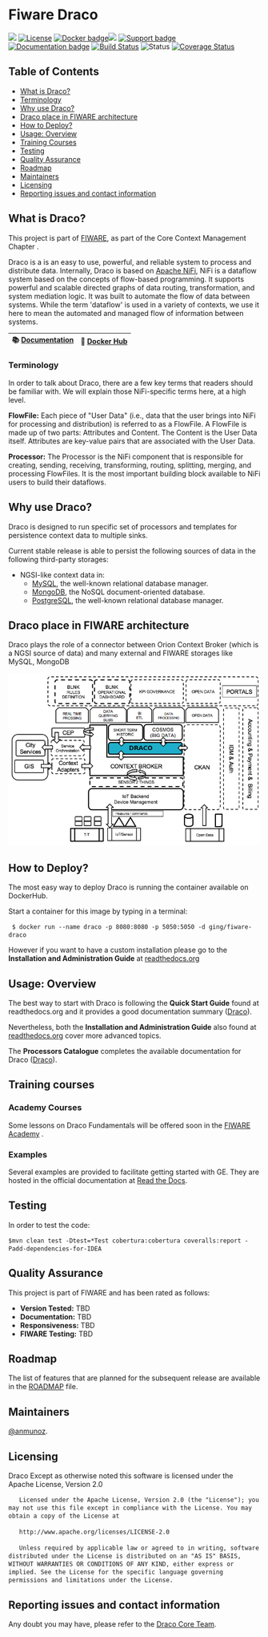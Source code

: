 # Fiware Draco

[![](https://nexus.lab.fiware.org/repository/raw/public/badges/chapters/core.svg)](https://www.fiware.org/developers/catalogue/)
[![License](https://img.shields.io/github/license/ging/fiware-draco.svg)](http://www.apache.org/licenses/LICENSE-2.0.html)
[![Docker badge](https://img.shields.io/docker/pulls/ging/fiware-draco.svg)](https://hub.docker.com/r/ging/fiware-draco/)[![](https://img.shields.io/badge/tag-fiware--draco-orange.svg?logo=stackoverflow)](http://stackoverflow.com/questions/tagged/fiware-draco) 
[![Support badge]( https://img.shields.io/badge/support-askbot-yellowgreen.svg)](https://ask.fiware.org/questions/scope%3Aall/tags%3Adraco/)
<br/>
[![Documentation badge](https://readthedocs.org/projects/fiware-draco/badge/?version=latest)](http://fiware-draco.rtfd.io)
 [![Build Status](https://travis-ci.com/ging/fiware-draco.svg?branch=master)](https://travis-ci.com/ging/fiware-draco)
![Status](https://nexus.lab.fiware.org/static/badges/statuses/draco.svg)
[![Coverage Status](https://coveralls.io/repos/github/ging/fiware-draco/badge.svg)](https://coveralls.io/github/ging/fiware-draco)


## Table of Contents
- [What is Draco?](#what-is-draco)
- [Terminology](#terminology)
- [Why use Draco?](#why-use-draco)
- [Draco place in FIWARE architecture](#draco-place-in-fiware-architecture)
- [How to Deploy?](#how-to-deploy)
- [Usage: Overview](#usage)
- [Training Courses](#training-courses)
- [Testing](#testing)
- [Quality Assurance](#quality-assurance)
- [Roadmap](#roadmap)
- [Maintainers](#maintainers)
- [Licensing](#licensing)
- [Reporting issues and contact information](#reporting-issues-and-contact-information)



## What is Draco?
This project is part of [FIWARE](http://fiware.org), as part of the Core Context Management Chapter .

Draco is a is an easy to use, powerful, and reliable system to process and distribute data. Internally, Draco is based on [Apache NiFi](https://nifi.apache.org/docs.html),
NiFi is a dataflow system based on the concepts of flow-based programming. It supports powerful and scalable directed graphs of data routing, transformation, and system mediation logic.
It was built to automate the flow of data between systems. While the term 'dataflow' is used in a variety of contexts, we use it here to mean the automated and managed flow of information between systems.

|  :books: [Documentation](https://fiware-draco.rtfd.io) | :whale: [Docker Hub](https://hub.docker.com/r/ging/fiware-draco) | 
|---|---|

### Terminology

In order to talk about Draco, there are a few key terms that readers should be familiar with. We will explain those NiFi-specific terms here, at a high level.

**FlowFile:** Each piece of "User Data" (i.e., data that the user brings into NiFi for processing and distribution) is referred to as a FlowFile. A FlowFile is made up of two parts: Attributes and Content. The Content is the User Data itself. Attributes are key-value pairs that are associated with the User Data.

**Processor:** The Processor is the NiFi component that is responsible for creating, sending, receiving, transforming, routing, splitting, merging, and processing FlowFiles. It is the most important building block available to NiFi users to build their dataflows.

## Why use Draco?
Draco is designed to run specific set of processors and templates for 
persistence context data to multiple sinks.

Current stable release is able to persist the following sources of data in the following third-party storages:

* NGSI-like context data in:
    * [MySQL](https://www.mysql.com/), the well-known relational database manager.
    * [MongoDB](https://www.mongodb.org/), the NoSQL document-oriented database.
    * [PostgreSQL](http://www.postgresql.org/), the well-known relational database manager.

## Draco place in FIWARE architecture
Draco plays the role of a connector between Orion Context Broker (which is a NGSI source of data) and many external and FIWARE storages like MySQL, MongoDB

![FIWARE architecture](images/fiware_architecture.png)
    
## How to Deploy?
 The most easy way to deploy Draco is running the container available on DockerHub.
 
 Start a container for this image by typing in a terminal:
 
     $ docker run --name draco -p 8080:8080 -p 5050:5050 -d ging/fiware-draco 

 However if you want to have a custom installation please go to the **Installation and Administration Guide** at [readthedocs.org](installation_and_administration_guide/README.md) 

## Usage: Overview

The best way to start with Draco is following the  **Quick Start Guide** found at readthedocs.org  and it provides a good documentation summary ([Draco](quick_start_guide.md)).

Nevertheless, both the **Installation and Administration Guide** also found at [readthedocs.org](installation_and_administration_guide/README.md) cover more advanced topics.

The **Processors Catalogue** completes the available documentation for Draco ([Draco](processors_catalogue/README.md)).

## Training courses
### Academy Courses
Some lessons on Draco Fundamentals will be offered soon in the [FIWARE Academy](https://fiware-academy.readthedocs.io/en/latest) .

### Examples
Several examples are provided to facilitate getting started with GE. They are hosted in the official documentation at [Read the Docs](https://fiware-draco.readthedocs.io/en/latest/quick_start_guide/index.html).

## Testing

In order to test the code:

    $mvn clean test -Dtest=*Test cobertura:cobertura coveralls:report -Padd-dependencies-for-IDEA

## Quality Assurance

This project is part of FIWARE and has been rated as follows:

-   **Version Tested:**
    TBD
-   **Documentation:**
    TBD
-   **Responsiveness:**
    TBD
-   **FIWARE Testing:**
    TBD

## Roadmap

The list of features that are planned for the subsequent release are available in the [ROADMAP](https://github.com/ging/fiware-draco/blob/develop/docs/roadmap.md) file.

## Maintainers

[@anmunoz](https://github.com/anmunoz).

## Licensing
Draco Except as otherwise noted this software is licensed under the Apache License, Version 2.0
       
       Licensed under the Apache License, Version 2.0 (the "License"); you may not use this file except in compliance with the License. You may obtain a copy of the License at
       
       http://www.apache.org/licenses/LICENSE-2.0
       
       Unless required by applicable law or agreed to in writing, software distributed under the License is distributed on an "AS IS" BASIS, WITHOUT WARRANTIES OR CONDITIONS OF ANY KIND, either express or implied. See the License for the specific language governing permissions and limitations under the License.

## Reporting issues and contact information
Any doubt you may have, please refer to the [Draco Core Team](installation_and_administration_guide/issues_and_contact.md).
